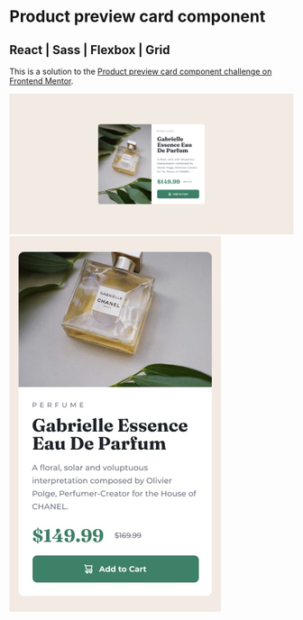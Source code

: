 # Product preview card component

## React | Sass | Flexbox | Grid

This is a solution to the [Product preview card component challenge on Frontend Mentor](https://www.frontendmentor.io/challenges/product-preview-card-component-GO7UmttRfa).

![](/public/design/desktop-desin.png)
![](/public/design/mobile-design.jpg)
